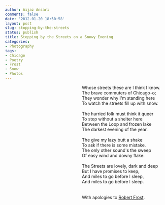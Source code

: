 ```yaml
---
author: Aijaz Ansari
comments: false
date: '2012-01-20 18:50:58'
layout: post
slug: stopping-by-the-streets
status: publish
title: Stopping by the Streets on a Snowy Evening
categories:
- Photography
tags:
- Chicago
- Poetry
- Frost
- Snow
- Photos
---
```



<!-- ai l /images/201201/ChiSnow2.jpg /images/201201/ChiSnowS2.jpg 240 320 LaSalle St. -->
    
<div style="float: right">
Whose streets these are I think I know.<br>
<!-- more -->
The brave commuters of Chicago-o;<br>
They wonder why I'm standing here<br>
To watch the streets fill up with snow.<br>
<br>
The hurried folk must think it queer<br>
To stop without a shelter here<br>
Between the Loop and frozen lake<br>
The darkest evening of the year.<br>
<br>
The give my lazy butt a shake<br>
To ask if there is some mistake. <br>
The only other sound's the sweep <br>
Of easy wind and downy flake.<br>
<br>
The Streets are lovely, dark and deep<br>
But I have promises to keep,<br>
And miles to go before I sleep,<br>
And miles to go before I sleep.<br>
<br>
<br>
With apologies to <a href="http://www.poetryfoundation.org/poem/171621">Robert Frost</a>.
</div>

<div style="clear: both; margin-bottom: 1em;">&nbsp; </div>
    

<!-- ai c /images/201201/ChiSnow3.jpg /images/201201/ChiSnow3.jpg 720 960 Canal St. -->
